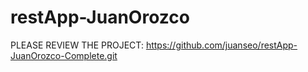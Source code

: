 # restApp-JuanOrozco
PLEASE REVIEW THE PROJECT: https://github.com/juanseo/restApp-JuanOrozco-Complete.git
